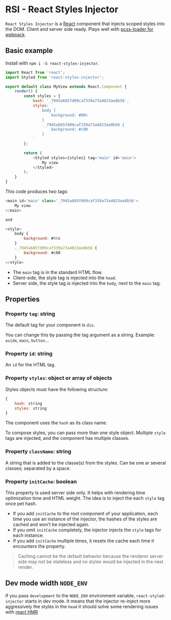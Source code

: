 # RSI - React Styles Injector

`React Styles Injector` is a [React](https://reactjs.org/) component that injects scoped styles into the DOM. Client and server side ready. Plays well with [pcss-loader for webpack](https://github.com/fabien-h/pcss-loader).

## Basic example

Install with `npm i -S react-styles-injector`.

```JavaScript
import React from 'react';
import Styled from 'react-styles-injector';

export default class MyView extends React.Component {
    render() {
        const styles = {
            hash: '_7945a685fd09caf339a73a4023ae8b56',
            styles: `
                body {
                    background: #00c
                }
                ._7945a685fd09caf339a73a4023ae8b56 {
                    background: #c00
                }
            `
        };

        return (
            <Styled styles={styles} tag='main' id='main'>
                My view
            </Styled>
        );
    }
}
```

This code produces two tags:

```JavaScript
<main id='main' class='_7945a685fd09caf339a73a4023ae8b56'>
    My view
</main>

and

<style>
    body {
        background: #00c
    }
    ._7945a685fd09caf339a73a4023ae8b56 {
        background: #c00
    }
</style>
```

- The `main` tag is in the standard HTML flow.
- Client-side, the style tag is injected into the `head`.
- Server side, the style tag is injected into the `body`, next to the `main` tag.

## Properties

### Property `tag`: string

The default tag for your component is `div`.

You can change this by passing the tag argument as a string. Example: `aside`, `main`, `button`...

### Property `id`: string

An `id` for the HTML tag.

### Property `styles`: object or array of objects

Styles objects must have the following structure:

```JavaScript
{
    hash: string
    styles: string
}
```

The component uses the `hash` as its class name.

To compose styles, you can pass more than one style object. Multiple `style` tags are injected, and the component has multiple classes.

### Property `className`: string

A string that is added to the classe(s) from the styles. Can be one ar several classes; separated by a space.

### Property `initCache`: boolean

This property is used server side only. It helps with rendering time optimization time and HTML weight. The idea is to inject the each `style` tag once pet hash.

- If you add `initCache` to the root component of your application, each time you use an instance of the injector, the hashes of the styles are cached and won’t be injected again.
- If you omit `initCache` completely, the injector injects the `style` tags for each instance.
- If you add `initCache` multiple times, it resets the cache each time it encounters the property.

> Caching cannot be the default behavior because the renderer server side may not be stateless and no styles would be injected in the next render.

## Dev mode width `NODE_ENV`

If you pass `development` to the `NODE_ENV` environment variable, `react-styled-injector` starts in dev mode. It means that the injector re-inject more aggressively the styles in the `head` it should solve some rendering issues with [react HMR](https://github.com/gaearon/react-hot-loader)